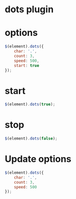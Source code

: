 dots plugin
=========
# options
```js
$(element).dots({
    char: '.',
    count: 3,
    speed: 500,
    start: true
});
```
# start
```js
$(element).dots(true);
```
# stop
```js
$(element).dots(false);
```
# Update options
```js
$(element).dots({
    char: '.',
    count: 3,
    speed: 500
});
```
